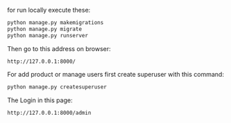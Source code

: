for run locally execute these:

```bash
python manage.py makemigrations
python manage.py migrate
python manage.py runserver
```

Then go to this address on browser:
```
http://127.0.0.1:8000/
```

For add product or manage users first create superuser with this command:
```bash
python manage.py createsuperuser
```

The Login in this page:
```
http://127.0.0.1:8000/admin
```